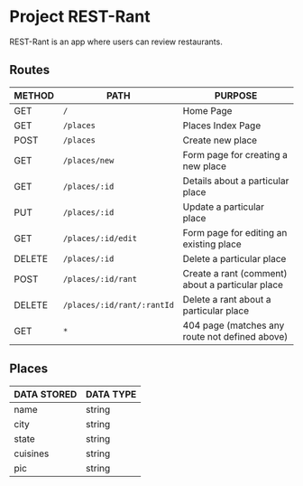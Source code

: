# Project REST-Rant

REST-Rant is an app where users can review restaurants.


## Routes
| METHOD | PATH | PURPOSE |
| ---- | ----| ---- |
| GET | `/` | Home Page |
| GET | `/places` | Places Index Page |
| POST | `/places` | Create new place |
| GET | `/places/new` | Form page for creating a new place |
| GET | `/places/:id` | Details about a particular place |
| PUT | `/places/:id` | Update a particular place |
| GET | `/places/:id/edit` | Form page for editing an existing place |
| DELETE | `/places/:id` | Delete a particular place |
| POST | `/places/:id/rant` | Create a rant (comment) about a particular place|
| DELETE | `/places/:id/rant/:rantId` | Delete a rant about a particular place|
| GET | `*` | 404 page (matches any route not defined above) |

## Places
| DATA STORED | DATA TYPE |
| ---- | ---- |
| name | string |
| city | string |
| state | string |
| cuisines | string |
| pic | string |